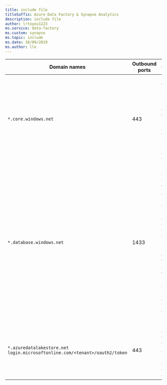 ```yaml
---
title: include file
titleSuffix: Azure Data Factory & Synapse Analytics
description: include file
author: lrtoyou1223
ms.service: data-factory
ms.custom: synapse
ms.topic: include
ms.date: 10/09/2019
ms.author: lle
---
```

| Domain names                  | Outbound ports | Description                              |
| ----------------------------- | -------------- | ---------------------------------------- |
| `*.core.windows.net`          | 443            | Used by the self-hosted integration runtime to connect to the Azure storage account when you use the staged copy feature. |
| `*.database.windows.net`      | 1433           | Required only when you copy from or to Azure SQL Database or Azure Synapse Analytics and optional otherwise. Use the staged-copy feature to copy data to SQL Database or Azure Synapse Analytics without opening port 1433. |
| `*.azuredatalakestore.net`<br>`login.microsoftonline.com/<tenant>/oauth2/token`    | 443            | Required only when you copy from or to Azure Data Lake Store and optional otherwise. |
